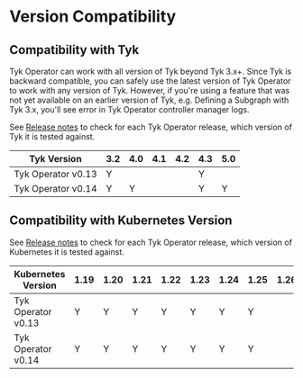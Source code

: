 # Version Compatibility

## Compatibility with Tyk
Tyk Operator can work with all version of Tyk beyond Tyk 3.x+. Since Tyk is backward compatible, you can safely use the latest version of Tyk Operator to work with any version of Tyk. However, if you're using a feature that was not yet available on an earlier version of Tyk, e.g. Defining a Subgraph with Tyk 3.x, you'll see error in Tyk Operator controller manager logs.

See [Release notes](https://github.com/TykTechnologies/tyk-operator/releases) to check for each Tyk Operator release, which version of Tyk it is tested against.

 |Tyk Version          | 3.2 | 4.0 | 4.1 | 4.2 | 4.3 | 5.0 |
 |---------------------|-----|-----|-----|-----|-----|-----|
 |Tyk Operator v0.13   | Y   |     |     |     | Y   |     |
 |Tyk Operator v0.14   | Y   | Y   |     |     | Y   | Y   |

## Compatibility with Kubernetes Version

See [Release notes](https://github.com/TykTechnologies/tyk-operator/releases) to check for each Tyk Operator release, which version of Kubernetes it is tested against.

 |Kubernetes Version   | 1.19 | 1.20 | 1.21 | 1.22 | 1.23 | 1.24 | 1.25 | 1.26 |
 |---------------------|------|------|------|------|------|------|------|------|
 |Tyk Operator v0.13   | Y    | Y    | Y    | Y    | Y    | Y    | Y    |      |
 |Tyk Operator v0.14   | Y    | Y    | Y    | Y    | Y    | Y    | Y    |      |
